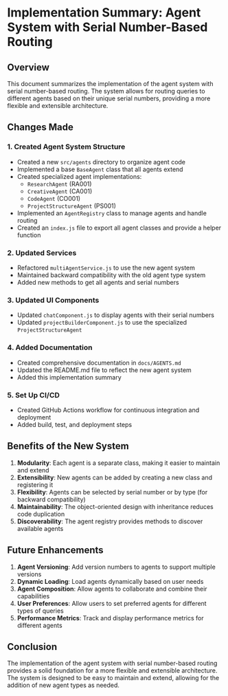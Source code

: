 # Implementation Summary: Agent System with Serial Number-Based Routing

## Overview

This document summarizes the implementation of the agent system with serial number-based routing. The system allows for routing queries to different agents based on their unique serial numbers, providing a more flexible and extensible architecture.

## Changes Made

### 1. Created Agent System Structure

- Created a new `src/agents` directory to organize agent code
- Implemented a base `BaseAgent` class that all agents extend
- Created specialized agent implementations:
  - `ResearchAgent` (RA001)
  - `CreativeAgent` (CA001)
  - `CodeAgent` (CO001)
  - `ProjectStructureAgent` (PS001)
- Implemented an `AgentRegistry` class to manage agents and handle routing
- Created an `index.js` file to export all agent classes and provide a helper function

### 2. Updated Services

- Refactored `multiAgentService.js` to use the new agent system
- Maintained backward compatibility with the old agent type system
- Added new methods to get all agents and serial numbers

### 3. Updated UI Components

- Updated `chatComponent.js` to display agents with their serial numbers
- Updated `projectBuilderComponent.js` to use the specialized `ProjectStructureAgent`

### 4. Added Documentation

- Created comprehensive documentation in `docs/AGENTS.md`
- Updated the README.md file to reflect the new agent system
- Added this implementation summary

### 5. Set Up CI/CD

- Created GitHub Actions workflow for continuous integration and deployment
- Added build, test, and deployment steps

## Benefits of the New System

1. **Modularity**: Each agent is a separate class, making it easier to maintain and extend
2. **Extensibility**: New agents can be added by creating a new class and registering it
3. **Flexibility**: Agents can be selected by serial number or by type (for backward compatibility)
4. **Maintainability**: The object-oriented design with inheritance reduces code duplication
5. **Discoverability**: The agent registry provides methods to discover available agents

## Future Enhancements

1. **Agent Versioning**: Add version numbers to agents to support multiple versions
2. **Dynamic Loading**: Load agents dynamically based on user needs
3. **Agent Composition**: Allow agents to collaborate and combine their capabilities
4. **User Preferences**: Allow users to set preferred agents for different types of queries
5. **Performance Metrics**: Track and display performance metrics for different agents

## Conclusion

The implementation of the agent system with serial number-based routing provides a solid foundation for a more flexible and extensible architecture. The system is designed to be easy to maintain and extend, allowing for the addition of new agent types as needed.